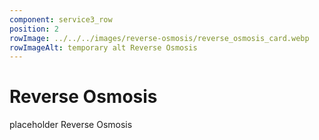 ```yaml
---
component: service3_row
position: 2
rowImage: ../../../images/reverse-osmosis/reverse_osmosis_card.webp
rowImageAlt: temporary alt Reverse Osmosis
---
```

#  Reverse Osmosis

placeholder Reverse Osmosis

